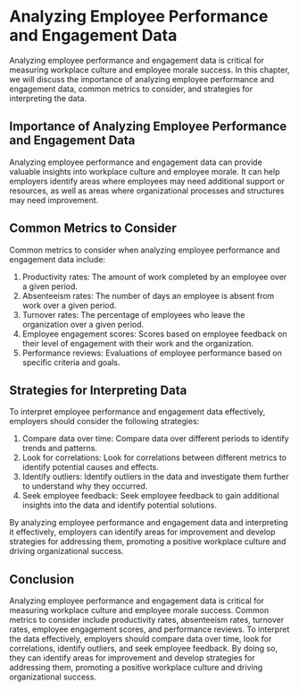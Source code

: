 Analyzing Employee Performance and Engagement Data
======================================================================================================================

Analyzing employee performance and engagement data is critical for measuring workplace culture and employee morale success. In this chapter, we will discuss the importance of analyzing employee performance and engagement data, common metrics to consider, and strategies for interpreting the data.

Importance of Analyzing Employee Performance and Engagement Data
----------------------------------------------------------------

Analyzing employee performance and engagement data can provide valuable insights into workplace culture and employee morale. It can help employers identify areas where employees may need additional support or resources, as well as areas where organizational processes and structures may need improvement.

Common Metrics to Consider
--------------------------

Common metrics to consider when analyzing employee performance and engagement data include:

1. Productivity rates: The amount of work completed by an employee over a given period.
2. Absenteeism rates: The number of days an employee is absent from work over a given period.
3. Turnover rates: The percentage of employees who leave the organization over a given period.
4. Employee engagement scores: Scores based on employee feedback on their level of engagement with their work and the organization.
5. Performance reviews: Evaluations of employee performance based on specific criteria and goals.

Strategies for Interpreting Data
--------------------------------

To interpret employee performance and engagement data effectively, employers should consider the following strategies:

1. Compare data over time: Compare data over different periods to identify trends and patterns.
2. Look for correlations: Look for correlations between different metrics to identify potential causes and effects.
3. Identify outliers: Identify outliers in the data and investigate them further to understand why they occurred.
4. Seek employee feedback: Seek employee feedback to gain additional insights into the data and identify potential solutions.

By analyzing employee performance and engagement data and interpreting it effectively, employers can identify areas for improvement and develop strategies for addressing them, promoting a positive workplace culture and driving organizational success.

Conclusion
----------

Analyzing employee performance and engagement data is critical for measuring workplace culture and employee morale success. Common metrics to consider include productivity rates, absenteeism rates, turnover rates, employee engagement scores, and performance reviews. To interpret the data effectively, employers should compare data over time, look for correlations, identify outliers, and seek employee feedback. By doing so, they can identify areas for improvement and develop strategies for addressing them, promoting a positive workplace culture and driving organizational success.
